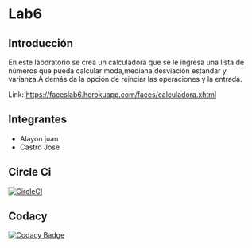 # Lab6
## Introducción
En este laboratorio se crea un calculadora que se le ingresa una lista de números que pueda 
calcular moda,mediana,desviación estandar y varianza.A demás da la opción de reinciar las operaciones y la entrada.

Link: https://faceslab6.herokuapp.com/faces/calculadora.xhtml
## Integrantes

* Alayon juan
* Castro Jose

## Circle Ci
[![CircleCI](https://circleci.com/gh/circleci/circleci-docs.svg?style=svg)](https://app.circleci.com/pipelines/github/Juank648/Lab6)

## Codacy
[![Codacy Badge](https://api.codacy.com/project/badge/Grade/9106912acf4e42f38eef7f27eb0c8522)](https://www.codacy.com/manual/Juank648/Lab6?utm_source=github.com&amp;utm_medium=referral&amp;utm_content=Juank648/Lab6&amp;utm_campaign=Badge_Grade)
